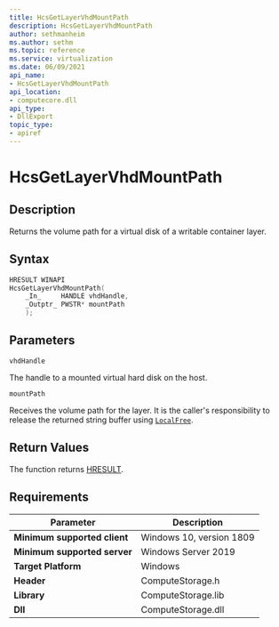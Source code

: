 ```yaml
---
title: HcsGetLayerVhdMountPath
description: HcsGetLayerVhdMountPath
author: sethmanheim
ms.author: sethm
ms.topic: reference
ms.service: virtualization
ms.date: 06/09/2021
api_name:
- HcsGetLayerVhdMountPath
api_location:
- computecore.dll
api_type:
- DllExport
topic_type: 
- apiref
---
```

# HcsGetLayerVhdMountPath

## Description

Returns the volume path for a virtual disk of a writable container layer.

## Syntax

```cpp
HRESULT WINAPI
HcsGetLayerVhdMountPath(
    _In_     HANDLE vhdHandle,
    _Outptr_ PWSTR* mountPath
    );
```

## Parameters

`vhdHandle`

The handle to a mounted virtual hard disk on the host.

`mountPath`

Receives the volume path for the layer. It is the caller's responsibility to release the returned string buffer using [`LocalFree`](/windows/win32/api/winbase/nf-winbase-localfree).

## Return Values

The function returns [HRESULT](./HCSHResult.md).

## Requirements

|Parameter|Description|
|---|---|
| **Minimum supported client** | Windows 10, version 1809 |
| **Minimum supported server** | Windows Server 2019 |
| **Target Platform** | Windows |
| **Header** | ComputeStorage.h |
| **Library** | ComputeStorage.lib |
| **Dll** | ComputeStorage.dll |
